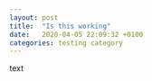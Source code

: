 ```yaml
---
layout: post
title:  "Is this working"
date:   2020-04-05 22:09:32 +0100
categories: testing category
---
```

text